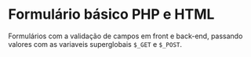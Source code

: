 <h1>Formulário básico PHP e HTML</h1>

<p> Formulários com a validação de campos em front e back-end, passando valores com as variaveis superglobais <code>$_GET</code> e <code>$_POST</code>.